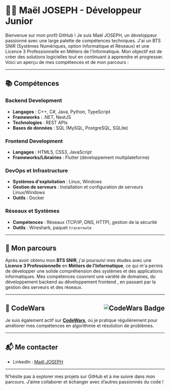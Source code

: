 # 👨‍💻 Maël JOSEPH - Développeur Junior

Bienvenue sur mon profil GitHub ! Je suis Maël JOSEPH, un développeur passionné avec une large palette de compétences techniques. J'ai un BTS SNIR (Systèmes Numériques, option Informatique et Réseaux) et une Licence 3 Professionnelle en Métiers de l'Informatique. Mon objectif est de créer des solutions logicielles tout en continuant à apprendre et progresser. Voici un aperçu de mes compétences et de mon parcours :

---

## 📚 Compétences

### Backend Development
- **Langages** : C++, C#, Java, Python, TypeScript
- **Frameworks** : .NET, NestJS
- **Technologies** : REST APIs
- **Bases de données** : SQL (MySQL, PostgreSQL, SQLite)

### Frontend Development
- **Langages** : HTML5, CSS3, JavaScript
- **Frameworks/Librairies** : Flutter (développement multiplateforme)

### DevOps et Infrastructure
- **Systèmes d'exploitation** : Linux, Windows
- **Gestion de serveurs** : Installation et configuration de serveurs Linux/Windows
- **Outils** : Docker

### Réseaux et Systèmes
- **Compétences** : Réseaux (TCP/IP, DNS, HTTP), gestion de la sécurité
- **Outils** : Wireshark, paquet `traceroute`

---

## 🌱 Mon parcours

Après avoir obtenu mon **BTS SNIR**, j'ai poursuivi mes études avec une **Licence 3 Professionnelle** en **Métiers de l'Informatique**, ce qui m'a permis de développer une solide compréhension des systèmes et des applications informatiques. Mes compétences couvrent une variété de domaines, du développement backend au développement frontend , en passant par la gestion des serveurs et des réseaux.

---

## 🏅 CodeWars  <img src="https://www.codewars.com/users/MaelJOSEPH/badges/large" alt="CodeWars Badge" align="right" />

Je suis également actif sur **[CodeWars](https://www.codewars.com/users/MaelJOSEPH)**, où je pratique régulièrement pour améliorer mes compétences en algorithmie et résolution de problèmes.

---

## 📬 Me contacter

- LinkedIn : [Maël JOSEPH](https://www.linkedin.com/in/ma%C3%ABl-joseph-151785238/)

---

N’hésite pas à explorer mes projets sur GitHub et à me suivre dans mon parcours. J’aime collaborer et échanger avec d’autres passionnés du code !
